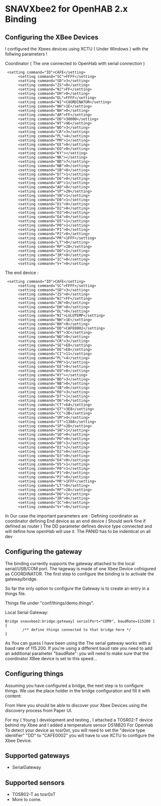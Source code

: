 # SNAVXbee2 for OpenHAB 2.x Binding

## Configuring the XBee Devices 
I configured the Xbees devices using XCTU ( Under Windows ) with the follwing parameters ! 

Coordinator ( The one connected to OpenHab with serial connection ) 
```
 <setting command="ID">CAFE</setting>
      <setting command="SC">FFFF</setting>
      <setting command="SD">3</setting>
      <setting command="ZS">0</setting>
      <setting command="NJ">FF</setting>
      <setting command="DH">0</setting>
      <setting command="DL">FFFF</setting>
      <setting command="NI">COORDINATOR</setting>
      <setting command="NH">1E</setting>
      <setting command="BH">0</setting>
      <setting command="AR">FF</setting>
      <setting command="DD">30000</setting>
      <setting command="NT">96</setting>
      <setting command="NO">3</setting>
      <setting command="CR">3</setting>
      <setting command="PL">4</setting>
      <setting command="PM">1</setting>
      <setting command="EE">0</setting>
      <setting command="EO">0</setting>
      <setting command="KY"></setting>
      <setting command="NK"></setting>
      <setting command="BD">7</setting>
      <setting command="NB">0</setting>
      <setting command="SB">0</setting>
      <setting command="D7">1</setting>
      <setting command="D6">0</setting>
      <setting command="AP">1</setting>
      <setting command="AO">0</setting>
      <setting command="SP">20</setting>
      <setting command="SN">1</setting>
      <setting command="D0">1</setting>
      <setting command="D1">0</setting>
      <setting command="D2">0</setting>
      <setting command="D3">0</setting>
      <setting command="D4">0</setting>
      <setting command="D5">1</setting>
      <setting command="P0">1</setting>
      <setting command="P1">0</setting>
      <setting command="P2">0</setting>
      <setting command="PR">1FFF</setting>
      <setting command="LT">0</setting>
      <setting command="RP">28</setting>
      <setting command="DO">1</setting>
      <setting command="IR">0</setting>
      <setting command="IC">0</setting>
      <setting command="V+">0</setting>
```

The end device : 
```
 <setting command="ID">CAFE</setting>
      <setting command="SC">FFFF</setting>
      <setting command="SD">3</setting>
      <setting command="ZS">0</setting>
      <setting command="NJ">FF</setting>
      <setting command="JN">0</setting>
      <setting command="DH">0</setting>
      <setting command="DL">0</setting>
      <setting command="NI">LULUTEMP</setting>
      <setting command="NH">1E</setting>
      <setting command="BH">0</setting>
      <setting command="DD">CAFE0002</setting>
      <setting command="NT">3C</setting>
      <setting command="NO">0</setting>
      <setting command="CR">3</setting>
      <setting command="SE">E8</setting>
      <setting command="DE">E8</setting>
      <setting command="CI">11</setting>
      <setting command="PL">4</setting>
      <setting command="PM">1</setting>
      <setting command="EE">0</setting>
      <setting command="EO">0</setting>
      <setting command="KY"></setting>
      <setting command="BD">3</setting>
      <setting command="NB">0</setting>
      <setting command="SB">0</setting>
      <setting command="RO">3</setting>
      <setting command="D7">1</setting>
      <setting command="D6">0</setting>
      <setting command="CT">64</setting>
      <setting command="GT">3E8</setting>
      <setting command="CC">2B</setting>
      <setting command="SM">4</setting>
      <setting command="ST">1388</setting>
      <setting command="SP">20</setting>
      <setting command="SN">1</setting>
      <setting command="SO">0</setting>
      <setting command="PO">0</setting>
      <setting command="D0">1</setting>
      <setting command="D1">2</setting>
      <setting command="D2">0</setting>
      <setting command="D3">0</setting>
      <setting command="D4">0</setting>
      <setting command="D5">1</setting>
      <setting command="P0">1</setting>
      <setting command="P1">0</setting>
      <setting command="P2">0</setting>
      <setting command="PR">1FFF</setting>
      <setting command="LT">0</setting>
      <setting command="RP">28</setting>
      <setting command="DO">1</setting>
      <setting command="IR">0</setting>
      <setting command="IC">0</setting>
      <setting command="V+">0</setting>
```

In Our case the important parameters are : 
Defining coordinator as coordinator
defining End device as an end device ( Should work fine if defined as router ) 
The DD parameter defines device type connected and will define how openHab will use it.
The PANID has to be  indentical on all dev 



## Configuring the gateway

The binding currently supports the gateway attached to the local serial/USB/COM port. The tageway is made of one Xbee Device cofnigured as COORDINATOR.
The first step to configure the binding is to activate the gateway/bridge. 

So far the only option to configure the Gateway is to create an entry in a things file.

Things file under "conf/things/demo.things".

Local Serial Gateway:

```
Bridge snavxbee2:bridge:gateway[ serialPort="COM9", baudRate=115200 ] 
{
        /** define things connected to that bridge here */
}
```

As You can guess I have been using the The serial gateway works with a baud rate of 115.200. If you're using a different baud rate you need to add an additional parameter "baudRate":
you will need to make sure that the coordinator XBee device is set to this speed... 

  
  
## Configuring things

Assuming you have configured a bridge, the next step is to configure things. We use the place holder in the bridge configuration and fill it with content:

From Here you should be able to discover your Xbee Devices using the discovery process from Paper UI. 

For my ( Young ) development and testing , I  attached a TOSR02-T  device behind my Xbee  and I added a temperature sensor DS18B20
For Openhab To detect your device as tosr0xt, you will need to set the "device type identifier" "DD" to "CAFE0002"
you will have to use XCTU to configure the Xbee Device. 



## Supported gateways

- SerialGateway

## Supported sensors

- TOSR02-T as tosr0xT 
- More to come.   
